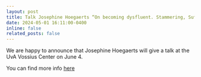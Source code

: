 ```yaml
---
layout: post
title: Talk Josephine Hoegaerts “On becoming dysfluent. Stammering, Suffering and Complaint in the 19th century”, June 4
date: 2024-05-01 16:11:00-0400
inline: false
related_posts: false
---
```


We are happy to announce that Josephine Hoegaerts will give a talk at the UvA Vossius Center on June 4. 


You can find more info [here](https://vossius.uva.nl/content/events/2024/06/vossius-seminar.html)
